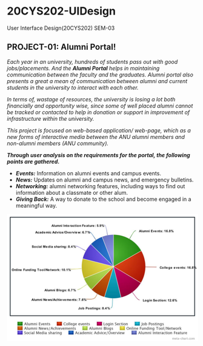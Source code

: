 # 20CYS202-UIDesign
User Interface Design(20CYS202) SEM-03

## PROJECT-01: Alumni Portal!
*Each year in an university, hundreds of students pass out with good jobs/placements. And the ***Alumni Portal*** helps in maintaining
communication between the faculty and the graduates.*
*Alumni portal also presents a great a mean of communication between alumni and current students in the university to interact with each other.*

*In terms of, wastage of resources, the university is losing a lot both financially and opportunity wise, since some of well placed alumni cannot be tracked or contacted to help in donation or support in improvement of infrastructure within the university.*

*This project is focused on web-based application/ web-page, which as a new forms of interactive media between the ANU alumni members and non-alumni members (ANU community).*

***Through user analysis on the requirements for the portal, the following points are gathered.***
- ***Events:*** Information on alumni events and campus events.
- ***News:*** Updates on alumni and campus news, and emergency bulletins.
- ***Networking:*** alumni networking features, including ways to find out information about a classmate or other alum.
- ***Giving Back:*** A way to donate to the school and become engaged in a meaningful way.

![This is a Pie-chart](meta-chart01.jpeg)
